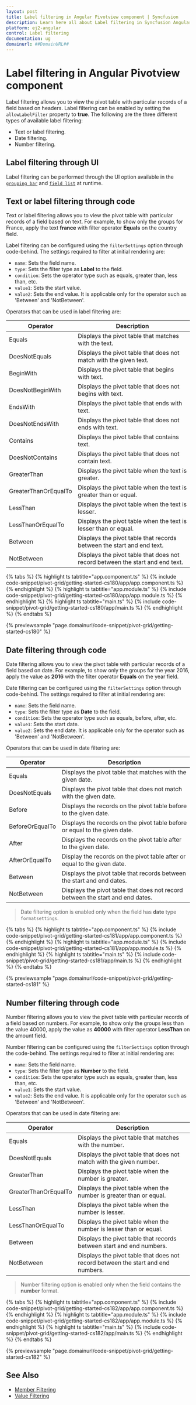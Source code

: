 ```yaml
---
layout: post
title: Label filtering in Angular Pivotview component | Syncfusion
description: Learn here all about Label filtering in Syncfusion Angular Pivotview component of Syncfusion Essential JS 2 and more.
platform: ej2-angular
control: Label filtering 
documentation: ug
domainurl: ##DomainURL##
---
```


# Label filtering in Angular Pivotview component

Label filtering allows you to view the pivot table with particular records of a field based on headers. Label filtering can be enabled by setting the `allowLabelFilter` property to **true**. The following are the three different types of available label filtering:

* Text or label filtering.
* Date filtering.
* Number filtering.

## Label filtering through UI

Label filtering can be performed through the UI option available in the [`grouping bar`](./grouping-bar) and [`field list`](./field-list) at runtime.

## Text or label filtering through code

Text or label filtering allows you to view the pivot table with particular records of a field based on text. For example, to show only the groups for France, apply the text **france** with filter operator **Equals** on the country field.

Label filtering can be configured using the `filterSettings` option through code-behind. The settings required to filter at initial rendering are:

* `name`: Sets the field name.
* `type`: Sets the filter type as **Label** to the field.
* `condition`: Sets the operator type such as equals, greater than, less than, etc.
* `value1`: Sets the start value.
* `value2`: Sets the end value. It is applicable only for the operator such as 'Between' and 'NotBetween'.

Operators that can be used in label filtering are:

| Operator | Description |
|------|-------------|
| Equals| Displays the pivot table that matches with the text.|
| DoesNotEquals| Displays the pivot table that does not match with the given text.|
| BeginWith| Displays the pivot table that begins with text.|
| DoesNotBeginWith| Displays the pivot table that does not begins with text.|
| EndsWith| Displays the pivot table that ends with text.|
| DoesNotEndsWith| Displays the pivot table that does not ends with text.|
| Contains| Displays the pivot table that contains text.|
| DoesNotContains| Displays the pivot table that does not contain text.|
| GreaterThan| Displays the pivot table when the text is greater.|
| GreaterThanOrEqualTo| Displays the pivot table when the text is greater than or equal.|
| LessThan| Displays the pivot table when the text is lesser.|
| LessThanOrEqualTo| Displays the pivot table when the text is lesser than or equal.|
| Between| Displays the pivot table that records between the start and end text.|
| NotBetween| Displays the pivot table that does not record between the start and end text.|

{% tabs %}
{% highlight ts tabtitle="app.component.ts" %}
{% include code-snippet/pivot-grid/getting-started-cs180/app/app.component.ts %}
{% endhighlight %}
{% highlight ts tabtitle="app.module.ts" %}
{% include code-snippet/pivot-grid/getting-started-cs180/app/app.module.ts %}
{% endhighlight %}
{% highlight ts tabtitle="main.ts" %}
{% include code-snippet/pivot-grid/getting-started-cs180/app/main.ts %}
{% endhighlight %}
{% endtabs %}
  
{% previewsample "page.domainurl/code-snippet/pivot-grid/getting-started-cs180" %}

## Date filtering through code

Date filtering allows you to view the pivot table with particular records of a field based on date. For example, to show only the groups for the year 2016, apply the value as **2016** with the filter operator **Equals** on the year field.

Date filtering can be configured using the `filterSettings` option through code-behind. The settings required to filter at initial rendering are:

* `name`: Sets the field name.
* `type`: Sets the filter type as **Date** to the field.
* `condition`: Sets the operator type such as equals, before, after, etc.
* `value1`: Sets the start date.
* `value2`: Sets the end date. It is applicable only for the operator such as 'Between' and 'NotBetween'.

Operators that can be used in date filtering are:

| Operator | Description |
|------|-------------|
| Equals| Displays the pivot table that matches with the given date.|
| DoesNotEquals| Displays the pivot table that does not match with the given date.|
| Before| Displays the records on the pivot table before to the given date.|
| BeforeOrEqualTo| Displays the records on the pivot table before or equal to the given date.|
| After| Displays the records on the pivot table after to the given date.|
| AfterOrEqualTo| Display the records on the pivot table after or equal to the given date.|
| Between| Displays the pivot table that records between the start and end dates.|
| NotBetween| Displays the pivot table that does not record between the start and end dates.|

> Date filtering option is enabled only when the field has **date** type `formatsettings`.

{% tabs %}
{% highlight ts tabtitle="app.component.ts" %}
{% include code-snippet/pivot-grid/getting-started-cs181/app/app.component.ts %}
{% endhighlight %}
{% highlight ts tabtitle="app.module.ts" %}
{% include code-snippet/pivot-grid/getting-started-cs181/app/app.module.ts %}
{% endhighlight %}
{% highlight ts tabtitle="main.ts" %}
{% include code-snippet/pivot-grid/getting-started-cs181/app/main.ts %}
{% endhighlight %}
{% endtabs %}
  
{% previewsample "page.domainurl/code-snippet/pivot-grid/getting-started-cs181" %}

## Number filtering through code

Number filtering allows you to view the pivot table with particular records of a field based on numbers. For example, to show only the groups less than the value 40000, apply the value as **40000** with filter operator **LessThan** on the amount field.

Number filtering can be configured using the `filterSettings` option through the code-behind. The settings required to filter at initial rendering are:

* `name`: Sets the field name.
* `type`: Sets the filter type as **Number** to the field.
* `condition`: Sets the operator type such as equals, greater than, less than, etc.
* `value1`: Sets the start value.
* `value2`: Sets the end value. It is applicable only for the operator such as 'Between' and 'NotBetween'.

Operators that can be used in date filtering are:

| Operator | Description |
|------|-------------|
| Equals| Displays the pivot table that matches with the number.|
| DoesNotEquals| Displays the pivot table that does not match with the given number.|
| GreaterThan| Displays the pivot table when the number is greater.|
| GreaterThanOrEqualTo| Displays the pivot table when the number is greater than or equal.|
| LessThan| Displays the pivot table when the number is lesser.|
| LessThanOrEqualTo| Displays the pivot table when the number is lesser than or equal.|
| Between| Displays the pivot table that records between start and end numbers.|
| NotBetween| Displays the pivot table that does not record between the start and end numbers.|

> Number filtering option is enabled only when the field contains the **number** format.

{% tabs %}
{% highlight ts tabtitle="app.component.ts" %}
{% include code-snippet/pivot-grid/getting-started-cs182/app/app.component.ts %}
{% endhighlight %}
{% highlight ts tabtitle="app.module.ts" %}
{% include code-snippet/pivot-grid/getting-started-cs182/app/app.module.ts %}
{% endhighlight %}
{% highlight ts tabtitle="main.ts" %}
{% include code-snippet/pivot-grid/getting-started-cs182/app/main.ts %}
{% endhighlight %}
{% endtabs %}
  
{% previewsample "page.domainurl/code-snippet/pivot-grid/getting-started-cs182" %}

## See Also

* [Member Filtering](./member-filtering)
* [Value Filtering](./value-filtering)